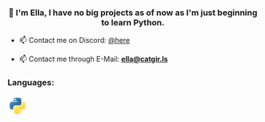 <h3 align="center">👋 I'm Ella, I have no big projects as of now as I'm just beginning to learn Python.</h3>

- 📫 Contact me on Discord: [@here](https://discord.dog/1137769643398938664)

- 📫 Contact me through E-Mail: **ella@catgir.ls**

<h3 align="left">Languages:</h3>
<p
 align="left">
        <a href="https://www.python.org" target="_blank" 
rel="noreferrer">
          <img 
src="https://raw.githubusercontent.com/devicons/devicon/master/icons/python/python-original.svg"
 alt="python" width="40" height="40"/>
        </a>
        </p>
